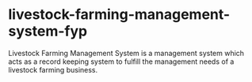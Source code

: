 # livestock-farming-management-system-fyp

Livestock Farming Management System is a management system which acts as a record keeping system to fulfill the management needs of a livestock farming business.
